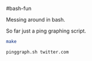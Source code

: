 #bash-fun

Messing around in bash.

So far just a ping graphing script.

``` bash
make

pinggraph.sh twitter.com
```

